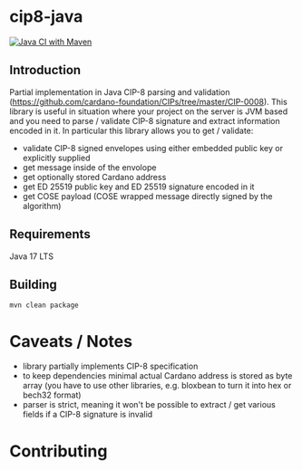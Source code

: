 # cip8-java

[![Java CI with Maven](https://github.com/cardano-foundation/cip8-java/actions/workflows/build.yml/badge.svg)](https://github.com/cardano-foundation/cip8-java/actions/workflows/maven.yml)


## Introduction
Partial implementation in Java CIP-8 parsing and validation (https://github.com/cardano-foundation/CIPs/tree/master/CIP-0008). This library is useful in situation where your project on the server is JVM based and you need to parse / validate CIP-8 signature and extract information encoded in it. In particular this library allows you to get / validate:
- validate CIP-8 signed envelopes using either embedded public key or explicitly supplied
- get message inside of the envolope
- get optionally stored Cardano address
- get ED 25519 public key and ED 25519 signature encoded in it
- get COSE payload (COSE wrapped message directly signed by the algorithm)

## Requirements
Java 17 LTS

## Building
```
mvn clean package
```

# Caveats / Notes
- library partially implements CIP-8 specification
- to keep dependencies minimal actual Cardano address is stored as byte array (you have to use other libraries, e.g. bloxbean to turn it into hex or bech32 format)
- parser is strict, meaning it won't be possible to extract / get various fields if a CIP-8 signature is invalid

# Contributing
